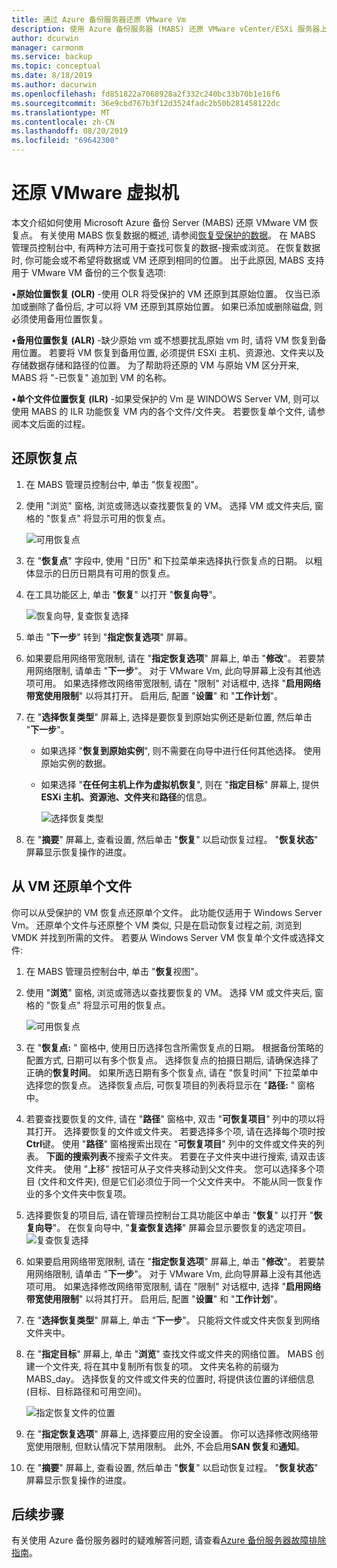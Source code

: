 ```yaml
---
title: 通过 Azure 备份服务器还原 VMware Vm
description: 使用 Azure 备份服务器 (MABS) 还原 VMware vCenter/ESXi 服务器上运行的 VMware Vm。
author: dcurwin
manager: carmonm
ms.service: backup
ms.topic: conceptual
ms.date: 8/18/2019
ms.author: dacurwin
ms.openlocfilehash: fd851822a7068928a2f332c240bc33b70b1e16f6
ms.sourcegitcommit: 36e9cbd767b3f12d3524fadc2b50b281458122dc
ms.translationtype: MT
ms.contentlocale: zh-CN
ms.lasthandoff: 08/20/2019
ms.locfileid: "69642300"
---
```

# <a name="restore-vmware-virtual-machines"></a>还原 VMware 虚拟机

本文介绍如何使用 Microsoft Azure 备份 Server (MABS) 还原 VMware VM 恢复点。 有关使用 MABS 恢复数据的概述, 请参阅[恢复受保护的数据](https://docs.microsoft.com/azure/backup/backup-azure-alternate-dpm-server)。 在 MABS 管理员控制台中, 有两种方法可用于查找可恢复的数据-搜索或浏览。 在恢复数据时, 你可能会或不希望将数据或 VM 还原到相同的位置。 出于此原因, MABS 支持用于 VMware VM 备份的三个恢复选项:

•**原始位置恢复 (OLR)** -使用 OLR 将受保护的 VM 还原到其原始位置。 仅当已添加或删除了备份后, 才可以将 VM 还原到其原始位置。 如果已添加或删除磁盘, 则必须使用备用位置恢复。

•**备用位置恢复 (ALR)** -缺少原始 vm 或不想要扰乱原始 vm 时, 请将 VM 恢复到备用位置。 若要将 VM 恢复到备用位置, 必须提供 ESXi 主机、资源池、文件夹以及存储数据存储和路径的位置。 为了帮助将还原的 VM 与原始 VM 区分开来, MABS 将 "-已恢复" 追加到 VM 的名称。

•**单个文件位置恢复 (ILR)** -如果受保护的 Vm 是 WINDOWS Server VM, 则可以使用 MABS 的 ILR 功能恢复 VM 内的各个文件/文件夹。 若要恢复单个文件, 请参阅本文后面的过程。


## <a name="restore-a-recovery-point"></a>还原恢复点

1.  在 MABS 管理员控制台中, 单击 "恢复视图"。

2.  使用 "浏览" 窗格, 浏览或筛选以查找要恢复的 VM。 选择 VM 或文件夹后, 窗格的 "恢复点" 将显示可用的恢复点。 

    ![可用恢复点](./media/restore-azure-backup-server-vmware/recovery-points.png)

3.  在 "**恢复点**" 字段中, 使用 "日历" 和下拉菜单来选择执行恢复点的日期。 以粗体显示的日历日期具有可用的恢复点。

4.  在工具功能区上, 单击 "**恢复**" 以打开 "**恢复向导**"。 

    ![恢复向导, 复查恢复选择](./media/restore-azure-backup-server-vmware/recovery-wizard.png)

5.  单击 "**下一步**" 转到 "**指定恢复选项**" 屏幕。

6.  如果要启用网络带宽限制, 请在 "**指定恢复选项**" 屏幕上, 单击 "**修改**"。 若要禁用网络限制, 请单击 "**下一步**"。 对于 VMware Vm, 此向导屏幕上没有其他选项可用。 如果选择修改网络带宽限制, 请在 "限制" 对话框中, 选择 "**启用网络带宽使用限制**" 以将其打开。 启用后, 配置 "**设置**" 和 "**工作计划**"。

7.  在 "**选择恢复类型**" 屏幕上, 选择是要恢复到原始实例还是新位置, 然后单击 "**下一步**"。

     * 如果选择 "**恢复到原始实例**", 则不需要在向导中进行任何其他选择。 使用原始实例的数据。

    * 如果选择 "**在任何主机上作为虚拟机恢复**", 则在 "**指定目标**" 屏幕上, 提供**ESXi 主机、资源池、文件夹**和**路径**的信息。 

      ![选择恢复类型](./media/restore-azure-backup-server-vmware/recovery-type.png)

8.    在 "**摘要**" 屏幕上, 查看设置, 然后单击 "**恢复**" 以启动恢复过程。 "**恢复状态**" 屏幕显示恢复操作的进度。

## <a name="restore-an-individual-file-from-a-vm"></a>从 VM 还原单个文件

你可以从受保护的 VM 恢复点还原单个文件。 此功能仅适用于 Windows Server Vm。 还原单个文件与还原整个 VM 类似, 只是在启动恢复过程之前, 浏览到 VMDK 并找到所需的文件。 若要从 Windows Server VM 恢复单个文件或选择文件:

1.  在 MABS 管理员控制台中, 单击 "**恢复**视图"。

2.  使用 "**浏览**" 窗格, 浏览或筛选以查找要恢复的 VM。 选择 VM 或文件夹后, 窗格的 "恢复点" 将显示可用的恢复点。

    ![可用恢复点](./media/restore-azure-backup-server-vmware/recovery-points.png)
 
3.  在 "**恢复点:** " 窗格中, 使用日历选择包含所需恢复点的日期。 根据备份策略的配置方式, 日期可以有多个恢复点。 选择恢复点的拍摄日期后, 请确保选择了正确的**恢复时间**。 如果所选日期有多个恢复点, 请在 "恢复时间" 下拉菜单中选择您的恢复点。 选择恢复点后, 可恢复项目的列表将显示在 "**路径:** " 窗格中。

4.  若要查找要恢复的文件, 请在 "**路径**" 窗格中, 双击 "**可恢复项目**" 列中的项以将其打开。 选择要恢复的文件或文件夹。 若要选择多个项, 请在选择每个项时按**Ctrl**键。 使用 "**路径**" 窗格搜索出现在 "**可恢复项目**" 列中的文件或文件夹的列表。 **下面的搜索列表**不搜索子文件夹。 若要在子文件夹中进行搜索, 请双击该文件夹。 使用 "**上**移" 按钮可从子文件夹移动到父文件夹。 您可以选择多个项目 (文件和文件夹), 但是它们必须位于同一个父文件夹中。 不能从同一恢复作业的多个文件夹中恢复项。

5.  选择要恢复的项目后, 请在管理员控制台工具功能区中单击 "**恢复**" 以打开 "**恢复向导**"。 在恢复向导中, "**复查恢复选择**" 屏幕会显示要恢复的选定项目。 
    ![复查恢复选择](./media/restore-azure-backup-server-vmware/review-recovery.png)

6.  如果要启用网络带宽限制, 请在 "**指定恢复选项**" 屏幕上, 单击 "**修改**"。 若要禁用网络限制, 请单击 "**下一步**"。 对于 VMware Vm, 此向导屏幕上没有其他选项可用。 如果选择修改网络带宽限制, 请在 "限制" 对话框中, 选择 "**启用网络带宽使用限制**" 以将其打开。 启用后, 配置 "**设置**" 和 "**工作计划**"。
7.  在 "**选择恢复类型**" 屏幕上, 单击 "**下一步**"。 只能将文件或文件夹恢复到网络文件夹中。
8.  在 "**指定目标**" 屏幕上, 单击 "**浏览**" 查找文件或文件夹的网络位置。 MABS 创建一个文件夹, 将在其中复制所有恢复的项。 文件夹名称的前缀为 MABS_day。 选择恢复的文件或文件夹的位置时, 将提供该位置的详细信息 (目标、目标路径和可用空间)。 

       ![指定恢复文件的位置](./media/restore-azure-backup-server-vmware/specify-destination.png)

9.  在 "**指定恢复选项**" 屏幕上, 选择要应用的安全设置。 你可以选择修改网络带宽使用限制, 但默认情况下禁用限制。 此外, 不会启用**SAN 恢复**和**通知**。
10. 在 "**摘要**" 屏幕上, 查看设置, 然后单击 "**恢复**" 以启动恢复过程。 "**恢复状态**" 屏幕显示恢复操作的进度。


## <a name="next-steps"></a>后续步骤
有关使用 Azure 备份服务器时的疑难解答问题, 请查看[Azure 备份服务器故障排除指南](./backup-azure-mabs-troubleshoot.md)。

